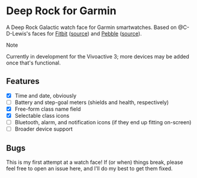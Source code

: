 # Deep Rock for Garmin

A Deep Rock Galactic watch face for Garmin smartwatches.
Based on @C-D-Lewis's faces for [Fitbit](https://gallery.fitbit.com/details/cb09baf4-95ba-4f06-b614-1382495c7b29) ([source](https://github.com/C-D-Lewis/fitbit-dev/tree/master/faces/deeprock)) and [Pebble](https://apps.rebble.io/en_US/application/67def87c122b40000904b4f0) ([source](https://github.com/C-D-Lewis/pebble-dev/tree/master/watchfaces/deep-rock)).

> [!NOTE]
> Currently in development for the Vivoactive 3; more devices may be added once that's functional.

## Features

- [X] Time and date, obviously
- [ ] Battery and step-goal meters (shields and health, respectively)
- [X] Free-form class name field
- [X] Selectable class icons
- [ ] Bluetooth, alarm, and notification icons (if they end up fitting on-screen)
- [ ] Broader device support

## Bugs

This is my first attempt at a watch face! If (or when) things break, please feel free to open an issue here, and I'll do my best to get them fixed.
